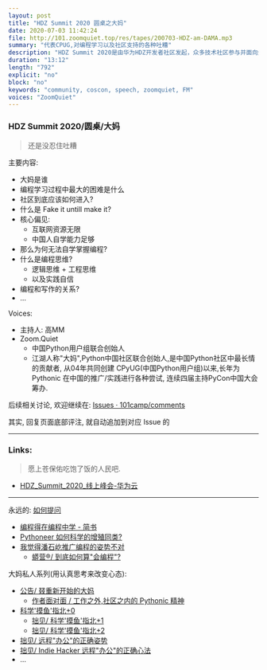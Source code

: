 ```yaml
---
layout: post
title: "HDZ Summit 2020 圆桌之大妈"
date: 2020-07-03 11:42:24 
file: http://101.zoomquiet.top/res/tapes/200703-HDZ-am-DAMA.mp3
summary: "代表CPUG,对编程学习以及社区支持的各种吐糟"
description: "HDZ Summit 2020是由华为HDZ开发者社区发起，众多技术社区参与并面向全球开发者的年度线上盛会。圆桌会议阶段, 大妈作为中国Python社区最长情贡献者分享一系列私人观点"
duration: "13:12" 
length: "792"
explicit: "no" 
block: "no" 
keywords: "community, coscon, speech, zoomquiet, FM"
voices: "ZoomQuiet"
---
```


### HDZ Summit 2020/圆桌/大妈
> 还是没忍住吐糟



主要内容:

- 大妈是谁
- 编程学习过程中最大的困难是什么
- 社区到底应该如何进入?
- 什么是 Fake it untill make it?
- 核心偏见:
    + 互联网资源无限
    + 中国人自学能力足够
- 那么为何无法自学掌握编程?
- 什么是编程思维?
    + 逻辑思维 + 工程思维
    + 以及实践自信
- 编程和写作的关系?
- ...

Voices:

- 主持人:  高MM
- Zoom.Quiet
    + 中国Python用户组联合创始人
    + 江湖人称"大妈",Python中国社区联合创始人,是中国Python社区中最长情的贡献者, 从04年共同创建 CPyUG(中国Python用户组)以来,长年为 Pythonic 在中国的推广/实践进行各种尝试, 连续四届主持PyCon中国大会筹办. 


后续相关讨论, 欢迎继续在:
[Issues · 101camp/comments](https://github.com/101camp/comments/issues)


其实, 回复页面底部评注, 就自动追加到对应 Issue 的

-------------
### Links: 
> 愿上苍保佑吃饱了饭的人民吧.

- [HDZ_Summit_2020_线上峰会-华为云](https://developer.huaweicloud.com/activity/HDZ_2020/HDZ_Summit_2020.html)

-------------

永远的: [如何提问](https://gitlab.com/101camp/2py/tasks/wikis/HandBooks/Hb4Ask)

- [编程得在编程中学 - 简书](https://www.jianshu.com/p/7314179ac730)
- [Pythoneer 如何科学的增殖同类?](https://blog.101.camp/nc/181012-preNC-pythoneer-growthup/)
- [我觉得潘石屹推广编程的姿势不对](https://mp.weixin.qq.com/s/FbUYUtnSVPJseA6sBud5fQ)
    + [蟒营®/ 到底如何算"会编程"?](https://mp.weixin.qq.com/s/_yMoR4pJJGlJx51DU8xGyg)


大妈私人系列(用认真思考来改变心态):

- [公告/ 叕重新开始的大妈](https://mp.weixin.qq.com/s/N5TuRRbF485D4Q90XdDA7g)
    + [作者面对面 / 工作之外,社区之内的 Pythonic 精神](https://mp.weixin.qq.com/s/Rj3YRIpecMIsV9UzEY4_lw)
- [科学'摸鱼'指北+0](https://mp.weixin.qq.com/s/Q-keoD_3L29zKNPnwLTFXw)
    + [拙见/ 科学'摸鱼'指北+1](https://mp.weixin.qq.com/s/fnu9dtLQVc_TiShluhXccw)
    + [拙见/ 科学'摸鱼'指北+2](https://mp.weixin.qq.com/s/4NZGKhdbAaanxNKZyQR-vg)
- [拙见/ 远程"办公"的正确姿势](https://mp.weixin.qq.com/s/XzN7if9-ntvOkIbRrT4s_Q)
- [拙见/ Indie Hacker 远程"办公"的正确心法](https://mp.weixin.qq.com/s/d28HqnF5aRs0jZ4tKwSmQg)
- ... 



